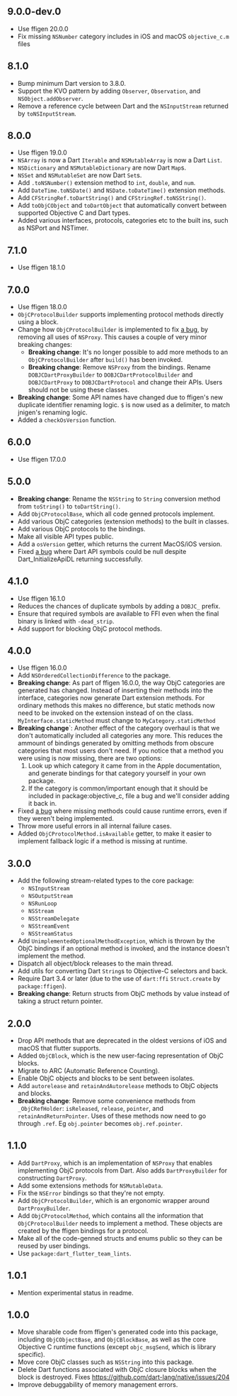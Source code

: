 ## 9.0.0-dev.0

- Use ffigen 20.0.0
- Fix missing `NSNumber` category includes in iOS and macOS `objective_c.m` files

## 8.1.0

- Bump minimum Dart version to 3.8.0.
- Support the KVO pattern by adding `Observer`, `Observation`, and
  `NSObject.addObserver`.
- Remove a reference cycle between Dart and the `NSInputStream` returned by
  `toNSInputStream`.

## 8.0.0

- Use ffigen 19.0.0
- `NSArray` is now a Dart `Iterable` and `NSMutableArray` is now a Dart `List`.
- `NSDictionary` and `NSMutableDictionary` are now Dart `Map`s.
- `NSSet` and `NSMutableSet` are now Dart `Set`s.
- Add `.toNSNumber()` extension method to `int`, `double`, and `num`.
- Add `DateTime.toNSDate()` and `NSDate.toDateTime()` extension methods.
- Add `CFStringRef.toDartString()` and `CFStringRef.toNSString()`.
- Add `toObjCObject` and `toDartObject` that automatically convert between
  supported Objective C and Dart types.
- Added various interfaces, protocols, categories etc to the built ins, such as
  NSPort and NSTimer.

## 7.1.0

- Use ffigen 18.1.0

## 7.0.0

- Use ffigen 18.0.0
- `ObjCProtocolBuilder` supports implementing protocol methods directly using a
  block.
- Change how `ObjCProtocolBuilder` is implemented to fix
  [a bug](https://github.com/dart-lang/http/issues/1702), by removing all uses
  of `NSProxy`. This causes a couple of very minor breaking changes:
  - __Breaking change__: It's no longer possible to add more methods to an
    `ObjCProtocolBuilder` after `build()` has been invoked.
  - __Breaking change__: Remove `NSProxy` from the bindings. Rename
    `DOBJCDartProxyBuilder` to `DOBJCDartProtocolBuilder` and `DOBJCDartProxy`
    to `DOBJCDartProtocol` and change their APIs. Users should not be using
    these classes.
- __Breaking change__: Some API names have changed due to ffigen's new duplicate
  identifier renaming logic. `$` is now used as a delimiter, to match jnigen's
  renaming logic.
- Added a `checkOsVersion` function.

## 6.0.0

- Use ffigen 17.0.0

## 5.0.0

- __Breaking change__: Rename the `NSString` to `String` conversion method from
  `toString()` to `toDartString()`.
- Add `ObjCProtocolBase`, which all code genned protocols implement.
- Add various ObjC categories (extension methods) to the built in classes.
- Add various ObjC protocols to the bindings.
- Make all visible API types public.
- Add a `osVersion` getter, which returns the current MacOS/iOS version.
- Fixed [a bug](https://github.com/dart-lang/native/issues/1978) where Dart API
  symbols could be null despite Dart_InitializeApiDL returning successfully.

## 4.1.0

- Use ffigen 16.1.0
- Reduces the chances of duplicate symbols by adding a `DOBJC_` prefix.
- Ensure that required symbols are available to FFI even when the final binary
  is linked with `-dead_strip`.
- Add support for blocking ObjC protocol methods.

## 4.0.0

- Use ffigen 16.0.0
- Add `NSOrderedCollectionDifference` to the package.
- __Breaking change__: As part of ffigen 16.0.0, the way ObjC categories are
  generated has changed. Instead of inserting their methods into the interface,
  categories now generate Dart extension methods. For ordinary methods this
  makes no difference, but static methods now need to be invoked on the
  extension instead of on the class. `MyInterface.staticMethod` must change to
  `MyCategory.staticMethod`
- __Breaking change__`: Another effect of the category overhaul is that we don't
  automatically included all categories any more. This reduces the ammount of
  bindings generated by omitting methods from obscure categories that most users
  don't need. If you notice that a method you were using is now missing, there
  are two options:
    1. Look up which category it came from in the Apple documentation, and
       generate bindings for that category yourself in your own package.
    2. If the category is common/important enough that it should be included
       in package:objective_c, file a bug and we'll consider adding it back in.
- Fixed [a bug](https://github.com/dart-lang/native/issues/1702) where missing
  methods could cause runtime errors, even if they weren't being implemented.
- Throw more useful errors in all internal failure cases.
- Added `ObjCProtocolMethod.isAvailable` getter, to make it easier to implement
  fallback logic if a method is missing at runtime.

## 3.0.0

- Add the following stream-related types to the core package:
  - `NSInputStream`
  - `NSOutputStream`
  - `NSRunLoop`
  - `NSStream`
  - `NSStreamDelegate`
  - `NSStreamEvent`
  - `NSStreamStatus`
- Add `UnimplementedOptionalMethodException`, which is thrown by the ObjC
  bindings if an optional method is invoked, and the instance doesn't implement
  the method.
- Dispatch all object/block releases to the main thread.
- Add utils for converting Dart `String`s to Objective-C selectors and back.
- Require Dart 3.4 or later (due to the use of `dart:ffi`
  `Struct.create` by `package:ffigen`).
- __Breaking change__: Return structs from ObjC methods by value instead of
  taking a struct return pointer.

## 2.0.0

- Drop API methods that are deprecated in the oldest versions of iOS and macOS
  that flutter supports.
- Added `ObjCBlock`, which is the new user-facing representation of ObjC blocks.
- Migrate to ARC (Automatic Reference Counting).
- Enable ObjC objects and blocks to be sent between isolates.
- Add `autorelease` and `retainAndAutorelease` methods to ObjC objects and
  blocks.
- __Breaking change__: Remove some convenience methods from `_ObjCRefHolder`:
  `isReleased`, `release`, `pointer`, and `retainAndReturnPointer`. Uses of
  these methods now need to go through `.ref`. Eg `obj.pointer` becomes
  `obj.ref.pointer`.

## 1.1.0

- Add `DartProxy`, which is an implementation of `NSProxy` that enables
  implementing ObjC protocols from Dart. Also adds `DartProxyBuilder` for
  constructing `DartProxy`.
- Add some extensions methods for `NSMutableData`.
- Fix the `NSError` bindings so that they're not empty.
- Add `ObjCProtocolBuilder`, which is an ergonomic wrapper around
  `DartProxyBuilder`.
- Add `ObjCProtocolMethod`, which contains all the information that
  `ObjCProtocolBuilder` needs to implement a method. These objects are created
  by the ffigen bindings for a protocol.
- Make all of the code-genned structs and enums public so they can be reused by
  user bindings.
- Use `package:dart_flutter_team_lints`.

## 1.0.1

- Mention experimental status in readme.

## 1.0.0

- Move sharable code from ffigen's generated code into this package, including
  `ObjCObjectBase`, and `ObjCBlockBase`, as well as the core Objective C runtime
  functions (except `objc_msgSend`, which is library specific).
- Move core ObjC classes such as `NSString` into this package.
- Delete Dart functions associated with ObjC closure blocks when the block is
  destroyed. Fixes https://github.com/dart-lang/native/issues/204
- Improve debuggability of memory management errors.
